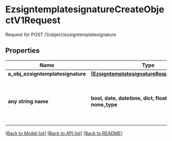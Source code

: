 # EzsigntemplatesignatureCreateObjectV1Request

Request for POST /1/object/ezsigntemplatesignature

## Properties
Name | Type | Description | Notes
------------ | ------------- | ------------- | -------------
**a_obj_ezsigntemplatesignature** | [**[EzsigntemplatesignatureRequestCompound]**](EzsigntemplatesignatureRequestCompound.md) |  | 
**any string name** | **bool, date, datetime, dict, float, int, list, str, none_type** | any string name can be used but the value must be the correct type | [optional]

[[Back to Model list]](../README.md#documentation-for-models) [[Back to API list]](../README.md#documentation-for-api-endpoints) [[Back to README]](../README.md)


